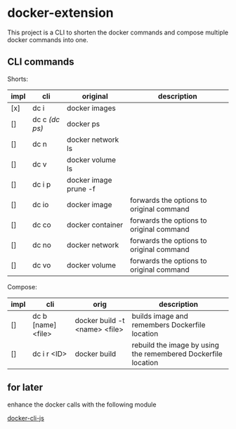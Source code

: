 # docker-extension

This project is a CLI to shorten the docker commands and compose multiple docker commands into one.

## CLI commands

Shorts:

| impl | cli            | original              | description                              |
|------|----------------|-----------------------|------------------------------------------|
| [x]  | dc i           | docker images         |                                          |
| []   | dc c *(dc ps)* | docker ps             |                                          |
| []   | dc n           | docker network ls     |                                          |
| []   | dc v           | docker volume ls      |                                          |
| []   | dc i p         | docker image prune -f |                                          |
| []   | dc io          | docker image          | forwards the options to original command |
| []   | dc co          | docker container      | forwards the options to original command |
| []   | dc no          | docker network        | forwards the options to original command |
| []   | dc vo          | docker volume         | forwards the options to original command |

Compose:

| impl | cli                  | orig                              | description                                                   |
|------|----------------------|-----------------------------------|---------------------------------------------------------------|
| []   | dc b [name] \<file\> | docker build -t \<name\> \<file\> | builds image and remembers Dockerfile location                |
| []   | dc i r \<ID\>        | docker build                      | rebuild the image by using the remembered Dockerfile location |

## for later

enhance the docker calls with the following module

[docker-cli-js](https://www.npmjs.com/package/docker-cli-js)
